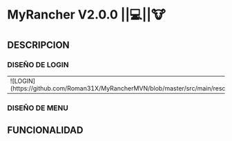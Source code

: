 # __MyRancher V2.0.0__ ||:computer:||:cow:

## DESCRIPCION



### DISEÑO DE LOGIN

<di>
<table>
<tr>
<td>![LOGIN](https://github.com/Roman31X/MyRancherMVN/blob/master/src/main/resources/Capturas_Aplicacion/Login.png)
</td></td>
<td>![REGISTRO](https://github.com/Roman31X/MyRancherMVN/blob/master/src/main/resources/Capturas_Aplicacion/Registro.png)</td>
</tr>
</table>
</div>

### DISEÑO DE MENU



## FUNCIONALIDAD



